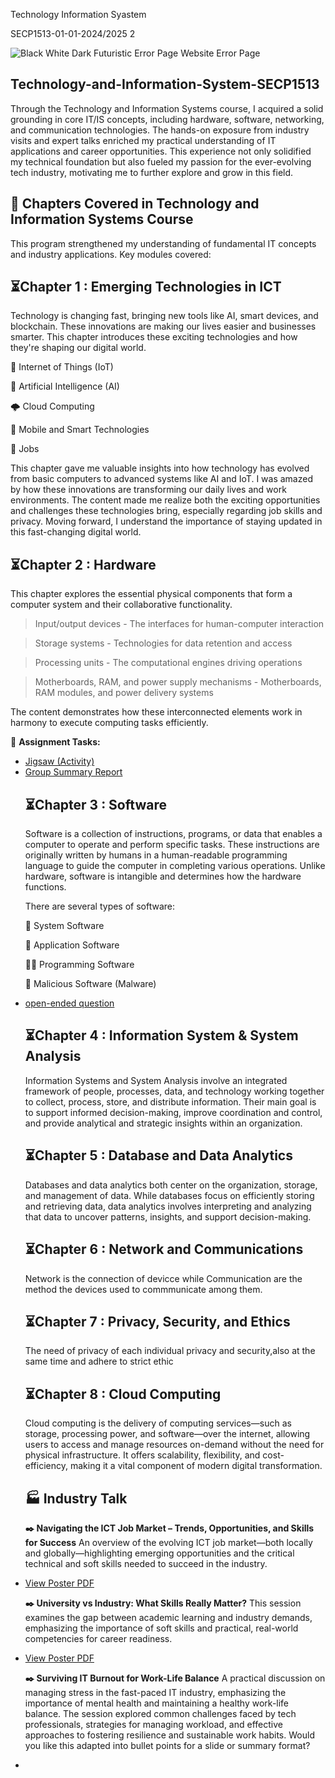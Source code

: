 Technology Information Syastem

SECP1513-01-01-2024/2025 2

![Black White Dark Futuristic Error Page Website Error Page](https://github.com/user-attachments/assets/14247e59-199f-4714-93cc-ca76d6d27ac8)


## Technology-and-Information-System-SECP1513
Through the Technology and Information Systems course, I acquired a solid grounding in core IT/IS concepts, including hardware, software, networking, and communication technologies. The hands-on exposure from industry visits and expert talks enriched my practical understanding of IT applications and career opportunities. This experience not only solidified my technical foundation but also fueled my passion for the ever-evolving tech industry, motivating me to further explore and grow in this field.

## 📎 Chapters Covered in Technology and Information Systems Course 
This program strengthened my understanding of fundamental IT concepts and industry applications. Key modules covered:

## ⏳Chapter 1 : Emerging Technologies in ICT
Technology is changing fast, bringing new tools like AI, smart devices, and blockchain. These innovations are making our lives easier and businesses smarter. This chapter introduces these exciting technologies and how they're shaping our digital world. 

🔗 Internet of Things (IoT)

🤖 Artificial Intelligence (AI)

🌩️ Cloud Computing

📱 Mobile and Smart Technologies

💼 Jobs

This chapter gave me valuable insights into how technology has evolved from basic computers to advanced systems like AI and IoT. I was amazed by how these innovations are transforming our daily lives and work environments. The content made me realize both the exciting opportunities and challenges these technologies bring, especially regarding job skills and privacy. Moving forward, I understand the importance of staying updated in this fast-changing digital world.

## ⏳Chapter 2 : Hardware
This chapter explores the essential physical components that form a computer system and their collaborative functionality.

 > Input/output devices - The interfaces for human-computer interaction

> Storage systems - Technologies for data retention and access

> Processing units - The computational engines driving operations

> Motherboards, RAM, and power supply mechanisms - Motherboards, RAM modules, and power delivery systems

The content demonstrates how these interconnected elements work in harmony to execute computing tasks efficiently.

📝 <b>Assignment Tasks:</b>
<ul>
<li><a href="https://github.com/najwazmri/Technology-Information-Syastem/blob/3925dfabf86bc4d1e656810aa628667e7ab10dd8/GROUP%20ASSIGNMENT%20GROUP%202/GROUP%204%20(%20STORAGE%20DEVICES).pdf">Jigsaw (Activity)</a></li>

<li><a href="https://github.com/najwazmri/Technology-Information-Syastem/blob/3925dfabf86bc4d1e656810aa628667e7ab10dd8/INDIVIDUAL%20ASSIGNMENT%20TIS/SYAHIDATUL%20NAJWA%20(SX241889ECJHF01).pdf">Group Summary Report</a></li>


## ⏳Chapter 3 : Software
Software is a collection of instructions, programs, or data that enables a computer to operate and perform specific tasks. These instructions are originally written by humans in a human-readable programming language to guide the computer in completing various operations. Unlike hardware, software is intangible and determines how the hardware functions.

There are several types of software:

🔏 System Software

🤖 Application Software

👩‍💻 Programming Software

🛑 Malicious Software (Malware)

<li><a href="https://github.com/najwazmri/Technology-Information-Syastem/blob/454ad4096f41ed86f2a4338bce926c924962bc6d/Assigment%20Open-Ended%20Question%20(%20SYAHIDATUL%20NAJWA%20SX241889ECJHF01).pdf">open-ended question</a></li>


## ⏳Chapter 4 : Information System & System Analysis
Information Systems and System Analysis involve an integrated framework of people, processes, data, and technology working together to collect, process, store, and distribute information. Their main goal is to support informed decision-making, improve coordination and control, and provide analytical and strategic insights within an organization.


## ⏳Chapter 5 : Database and Data Analytics
Databases and data analytics both center on the organization, storage, and management of data. While databases focus on efficiently storing and retrieving data, data analytics involves interpreting and analyzing that data to uncover patterns, insights, and support decision-making.


## ⏳Chapter 6 : Network and Communications
Network is the connection of devicce while Communication are the method the devices used to commmunicate among them.


## ⏳Chapter 7 : Privacy, Security, and Ethics
The need of privacy of each individual privacy and security,also at the same time and adhere to strict ethic


## ⏳Chapter 8 : Cloud Computing
Cloud computing is the delivery of computing services—such as storage, processing power, and software—over the internet, allowing users to access and manage resources on-demand without the need for physical infrastructure. It offers scalability, flexibility, and cost-efficiency, making it a vital component of modern digital transformation.


## 🏭 Industry Talk

<b>✒️ Navigating the ICT Job Market – Trends, Opportunities, and Skills for Success</b>
An overview of the evolving ICT job market—both locally and globally—highlighting emerging opportunities and the critical technical and soft skills needed to succeed in the industry.

<li><a href="https://github.com/najwazmri/Technology-Information-Syastem/blob/401ede4820ecc26a49d69a739e8180d207cea914/INDUSTRY%20TALK/Assignment%201%20(Format%20Poster)Navigating%20the%20ICT%20Job%20Market%20.pdf">View Poster PDF</a></li>



<b>✒️ University vs Industry: What Skills Really Matter?</b>
This session examines the gap between academic learning and industry demands, emphasizing the importance of soft skills and practical, real-world competencies for career readiness.

<li><a href="https://github.com/najwazmri/Technology-Information-Syastem/blob/401ede4820ecc26a49d69a739e8180d207cea914/INDUSTRY%20TALK/Assignment%202%20(Format%20Reflection)Reflection%20%20-%20Industry%20Talk%203.pdf.pdf">View Poster PDF</a></li>


<b>✒️ Surviving IT Burnout for Work-Life Balance</b>
A practical discussion on managing stress in the fast-paced IT industry, emphasizing the importance of mental health and maintaining a healthy work-life balance. The session explored common challenges faced by tech professionals, strategies for managing workload, and effective approaches to fostering resilience and sustainable work habits.
Would you like this adapted into bullet points for a slide or summary format?

<li><a href="
